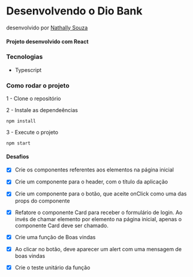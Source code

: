 # Desenvolvendo o Dio Bank
desenvolvido por [Nathally Souza](https://github.com/nathyts)

#### Projeto desenvolvido com React

### Tecnologias
- Typescript

### Como rodar o projeto

1 - Clone o repositório

2 - Instale as dependeências
    
    npm install

3 - Execute o projeto

    npm start

#### Desafios
- [x] Crie os componentes referentes aos elementos na página inicial
- [x] Crie um componente para o header, com o título da aplicação
- [x] Crie um componente para o botão, que aceite onClick como uma das props do componente
- [x] Refatore o componente Card para receber o formulário de login. Ao invés de chamar elemento por elemento na página inicial, apenas o componente Card deve ser chamado.

- [x] Crie uma função de Boas vindas
- [x] Ao clicar no botão, deve aparecer um alert com uma mensagem de boas vindas
- [x] Crie o teste unitário da função

